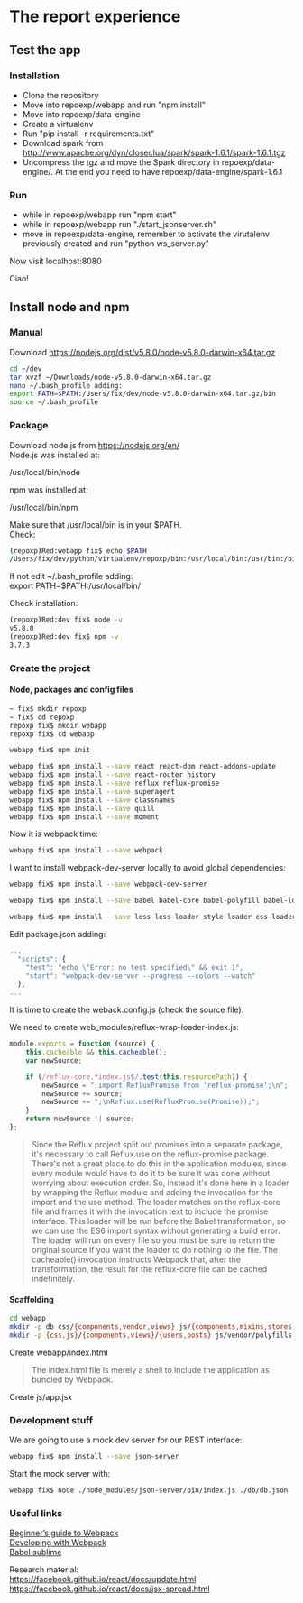 The report experience
=====================

## Test the app

### Installation
* Clone the repository
* Move into repoexp/webapp and run "npm install"  
* Move into repoexp/data-engine
* Create a virtualenv
* Run "pip install -r requirements.txt"
* Download spark from http://www.apache.org/dyn/closer.lua/spark/spark-1.6.1/spark-1.6.1.tgz
* Uncompress the tgz and move the Spark directory in repoexp/data-engine/. At the end you need to have repoexp/data-engine/spark-1.6.1 

### Run
* while in repoexp/webapp run "npm start"
* while in repoexp/webapp run "./start_jsonserver.sh"
* move in repoexp/data-engine, remember to activate the virutalenv previously created and run "python ws_server.py"  

Now visit localhost:8080  

Ciao!  

## Install node and npm

### Manual
Download https://nodejs.org/dist/v5.8.0/node-v5.8.0-darwin-x64.tar.gz  
```bash
cd ~/dev
tar xvzf ~/Downloads/node-v5.8.0-darwin-x64.tar.gz
nano ~/.bash_profile adding:
export PATH=$PATH:/Users/fix/dev/node-v5.8.0-darwin-x64.tar.gz/bin
source ~/.bash_profile
```

### Package
Download node.js from https://nodejs.org/en/  
Node.js was installed at:  
  
   /usr/local/bin/node  
  
npm was installed at:  
  
   /usr/local/bin/npm  
  
Make sure that /usr/local/bin is in your $PATH.  
Check:  
```bash
(repoxp)Red:webapp fix$ echo $PATH 
/Users/fix/dev/python/virtualenv/repoxp/bin:/usr/local/bin:/usr/bin:/bin:/usr/sbin:/sbin:/opt/X11/bin:/usr/local/git/bin:/opt/apache-maven-3.3.3/bin:/Users/fix/Dev/Scala/sbt/bin:/Users/fix/dev/node-v5.0.0-darwin-x64/bin
```

If not edit ~/.bash_profile adding:  
export PATH=$PATH:/usr/local/bin/  

Check installation:
```bash
(repoxp)Red:dev fix$ node -v
v5.8.0
(repoxp)Red:dev fix$ npm -v
3.7.3
```

### Create the project

#### Node, packages and config files
```bash
~ fix$ mkdir repoxp
~ fix$ cd repoxp
repoxp fix$ mkdir webapp
repoxp fix$ cd webapp

webapp fix$ npm init

webapp fix$ npm install --save react react-dom react-addons-update  
webapp fix$ npm install --save react-router history  
webapp fix$ npm install --save reflux reflux-promise
webapp fix$ npm install --save superagent  
webapp fix$ npm install --save classnames  
webapp fix$ npm install --save quill  
webapp fix$ npm install --save moment  
```

Now it is webpack time:
```bash
webapp fix$ npm install --save webpack  
```

I want to install webpack-dev-server locally to avoid global dependencies:  
```bash
webapp fix$ npm install --save webpack-dev-server
```

```bash
webapp fix$ npm install --save babel babel-core babel-polyfill babel-loader babel-preset-es2015 babel-preset-react react-hot-loader
```

```bash
webapp fix$ npm install --save less less-loader style-loader css-loader autoprefixer-loader
```

Edit package.json adding:
```javascript
...
  "scripts": {
    "test": "echo \"Error: no test specified\" && exit 1",
    "start": "webpack-dev-server --progress --colors --watch"
  },
...
```

It is time to create the weback.config.js (check the source file).  

We need to create web_modules/reflux-wrap-loader-index.js:  
```javascript
module.exports = function (source) {
	this.cacheable && this.cacheable();
	var newSource;

	if (/reflux-core.*index.js$/.test(this.resourcePath)) {
		newSource = ";import RefluxPromise from 'reflux-promise';\n";
		newSource += source;
		newSource += ";\nReflux.use(RefluxPromise(Promise));";
	}
	return newSource || source;
};

``` 

> Since the Reflux project split out promises into a separate package, it's necessary to call Reflux.use on the reflux-promise package. There's not a great place to do this in the application modules, since every module would have to do it to be sure it was done without worrying about execution order. So, instead it's done here in a loader by wrapping the Reflux module and adding the invocation for the import and the use method. The loader matches on the reflux-core file and frames it with the invocation text to include the promise interface. This loader will be run before the Babel transformation, so we can use the ES6 import syntax without generating a build error. The loader will run on every file so you must be sure to return the original source if you want the loader to do nothing to the file. The cacheable() invocation instructs Webpack that, after the transformation, the result for the reflux-core file can be cached indefinitely.

#### Scaffolding
```bash
cd webapp
mkdir -p db css/{components,vendor,views} js/{components,mixins,stores,vendor,views}
mkdir -p {css,js}/{components,views}/{users,posts} js/vendor/polyfills
```

Create webapp/index.html  
> The index.html file is merely a shell to include the application as bundled by Webpack.

Create js/app.jsx  

### Development stuff

We are going to use a mock dev server for our REST interface:  
```bash
webapp fix$ npm install --save json-server
```

Start the mock server with:
```bash
webapp fix$ node ./node_modules/json-server/bin/index.js ./db/db.json 
```

### Useful links  
[Beginner’s guide to Webpack](https://medium.com/@dabit3/beginner-s-guide-to-webpack-b1f1a3638460#.9xaaj270d)  
[Developing with Webpack](http://survivejs.com/webpack_react/developing_with_webpack/)  
[Babel sublime](https://github.com/babel/babel-sublime)  

Research material:  
https://facebook.github.io/react/docs/update.html  
https://facebook.github.io/react/docs/jsx-spread.html  
